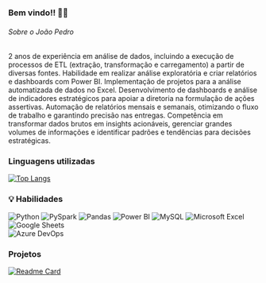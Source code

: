 ### Bem vindo!! 👋🌌 

###### Sobre o João Pedro

2 anos de experiência em análise de dados, incluindo a execução de processos de ETL (extração, transformação e carregamento) a partir de diversas fontes. Habilidade em realizar análise exploratória e criar relatórios e dashboards com Power BI. Implementação de projetos para a análise automatizada de dados no Excel. Desenvolvimento de dashboards e análise de indicadores estratégicos para apoiar a diretoria na formulação de ações assertivas. Automação de relatórios mensais e semanais, otimizando o fluxo de trabalho e garantindo precisão nas entregas. Competência em transformar dados brutos em insights acionáveis, gerenciar grandes volumes de informações e identificar padrões e tendências para decisões estratégicas.

### Linguagens utilizadas

[![Top Langs](https://github-readme-stats.vercel.app/api/top-langs/?username=JoaoPSRocha&layout=compact&show_icons=true&theme=dracula)](https://github.com/anuraghazra/github-readme-stats)  

### :bulb: Habilidades
![Python](https://img.shields.io/badge/Python-FFD43B?style=for-the-badge&logo=python&logoColor=blue)
![PySpark](https://img.shields.io/badge/PySpark-FFFFFF?style=for-the-badge&logo=apachespark&logoColor=#E35A16)
![Pandas](https://img.shields.io/badge/Pandas-2C2D72?style=for-the-badge&logo=pandas&logoColor=white)
![Power BI](https://img.shields.io/badge/PowerBI-F2C811?style=for-the-badge&logo=Power%20BI&logoColor=white)
![MySQL](https://img.shields.io/badge/MySQL-005C84?style=for-the-badge&logo=mysql&logoColor=white)
![Microsoft Excel](https://img.shields.io/badge/Microsoft_Excel-217346?style=for-the-badge&logo=microsoft-excel&logoColor=white)
![Google Sheets](https://img.shields.io/badge/Google%20Sheets-34A853?style=for-the-badge&logo=google-sheets&logoColor=white)  
![Azure DevOps](https://img.shields.io/badge/Azure_DevOps-0078D7?style=for-the-badge&logo=azure-devops&logoColor=white)




### Projetos

[![Readme Card](https://github-readme-stats.vercel.app/api/pin/?username=JoaoPSRocha&repo=Script_conversor_temperaturas.github.io&theme=dark)](https://github.com/anuraghazra/github-readme-stats)




